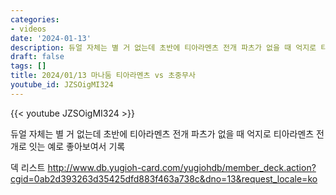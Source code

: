 ```yaml
---
categories:
- videos
date: '2024-01-13'
description: 듀얼 자체는 별 거 없는데 초반에 티아라멘츠 전개 파츠가 없을 때 억지로 티아라멘츠 전개로 잇는 예로 좋아보여서 기록
draft: false
tags: []
title: 2024/01/13 마나둠 티아라멘츠 vs 초중무사
youtube_id: JZSOigMI324
---
```



{{< youtube JZSOigMI324 >}}

듀얼 자체는 별 거 없는데 초반에 티아라멘츠 전개 파츠가 없을 때 억지로 티아라멘츠 전개로 잇는 예로 좋아보여서 기록

덱 리스트
http://www.db.yugioh-card.com/yugiohdb/member_deck.action?cgid=0ab2d393263d35425dfd883f463a738c&dno=13&request_locale=ko